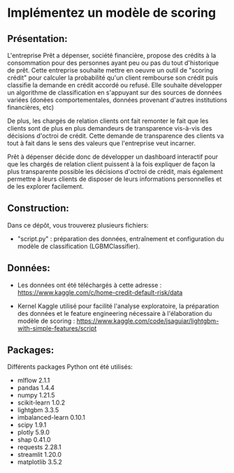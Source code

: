 # Implémentez un modèle de scoring
## Présentation:
L'entreprise Prêt a dépenser, société financière, propose des crédits à la consommation pour des personnes ayant peu ou
pas du tout d'historique de prêt.
Cette entreprise souhaite mettre en oeuvre un outil de "scoring crédit" pour calculer la probabilité qu'un client
rembourse son crédit
puis classifie la demande en crédit accordé ou refusé.
Elle souhaite développer un algorithme de classification en s'appuyant sur des sources de données variées (donées
comportementales, données provenant d'autres institutions financières, etc)

De plus, les chargés de relation clients ont fait remonter le fait que les clients sont de plus en plus demandeurs de
transparence vis-à-vis des décisions d'octroi de crédit.
Cette demande de transparence des clients va tout à fait dans le sens des valeurs que l'entreprise veut incarner.

Prêt à dépenser décide donc de développer un dashboard interactif pour que les chargés de relation client puissent à
la fois expliquer de façon la plus transparente possible les décisions d'octroi de crédit, mais également permettre à
leurs clients de disposer de leurs informations personnelles et de les explorer facilement.

## Construction:
Dans ce dépôt, vous trouverez plusieurs fichiers:

- "script.py" : préparation des données, entraînement et configuration du modèle de classification
  (LGBMClassifier).

## Données:
- Les données ont été téléchargés à cette adresse : https://www.kaggle.com/c/home-credit-default-risk/data

- Kernel Kaggle utilisé pour facilité l'analyse exploratoire, la préparation des données et le feature engineering
  nécessaire à l'élaboration du modèle de scoring : https://www.kaggle.com/code/jsaguiar/lightgbm-with-simple-features/script

## Packages:
Différents packages Python ont été utilisés:

- mlflow 2.1.1
- pandas 1.4.4
- numpy 1.21.5
- scikit-learn 1.0.2
- lightgbm 3.3.5
- imbalanced-learn 0.10.1
- scipy 1.9.1
- plotly 5.9.0
- shap 0.41.0
- requests 2.28.1
- streamlit 1.20.0
- matplotlib 3.5.2